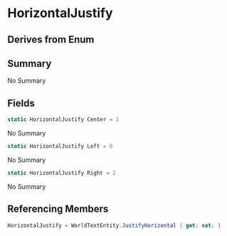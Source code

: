 # HorizontalJustify

## Derives from Enum

## Summary

No Summary
## Fields

```c#
static HorizontalJustify Center = 1
```
No Summary
```c#
static HorizontalJustify Left = 0
```
No Summary
```c#
static HorizontalJustify Right = 2
```
No Summary
## Referencing Members

```c#
HorizontalJustify = WorldTextEntity.JustifyHorizontal { get; set; } 
```
